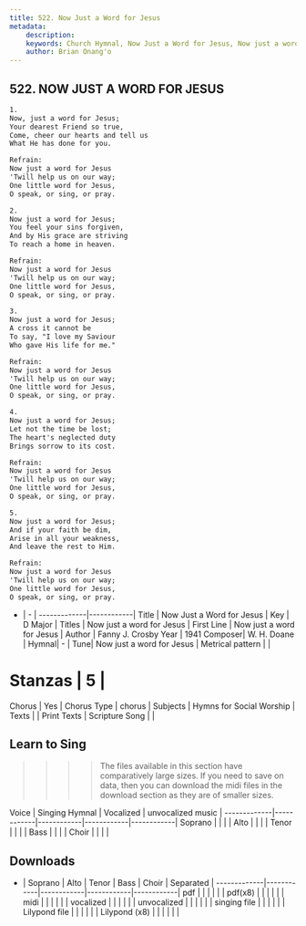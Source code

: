 ```yaml
---
title: 522. Now Just a Word for Jesus
metadata:
    description: 
    keywords: Church Hymnal, Now Just a Word for Jesus, Now just a word for Jesus, Now just a word for Jesus
    author: Brian Onang'o
---
```



## 522. NOW JUST A WORD FOR JESUS

```txt
1.
Now, just a word for Jesus; 
Your dearest Friend so true, 
Come, cheer our hearts and tell us 
What He has done for you. 

Refrain:
Now just a word for Jesus 
'Twill help us on our way; 
One little word for Jesus, 
O speak, or sing, or pray. 

2.
Now just a word for Jesus; 
You feel your sins forgiven, 
And by His grace are striving 
To reach a home in heaven. 

Refrain:
Now just a word for Jesus 
'Twill help us on our way; 
One little word for Jesus, 
O speak, or sing, or pray. 

3.
Now just a word for Jesus; 
A cross it cannot be 
To say, "I love my Saviour 
Who gave His life for me." 

Refrain:
Now just a word for Jesus 
'Twill help us on our way; 
One little word for Jesus, 
O speak, or sing, or pray. 

4.
Now just a word for Jesus; 
Let not the time be lost; 
The heart's neglected duty 
Brings sorrow to its cost. 

Refrain:
Now just a word for Jesus 
'Twill help us on our way; 
One little word for Jesus, 
O speak, or sing, or pray. 

5.
Now just a word for Jesus; 
And if your faith be dim, 
Arise in all your weakness, 
And leave the rest to Him.

Refrain:
Now just a word for Jesus 
'Twill help us on our way; 
One little word for Jesus, 
O speak, or sing, or pray. 

```

- |   -  |
-------------|------------|
Title | Now Just a Word for Jesus |
Key | D Major |
Titles | Now just a word for Jesus |
First Line | Now just a word for Jesus |
Author | Fanny J. Crosby
Year | 1941
Composer| W. H. Doane |
Hymnal|  - |
Tune| Now just a word for Jesus |
Metrical pattern | |
# Stanzas | 5 |
Chorus | Yes |
Chorus Type | chorus |
Subjects | Hymns for Social Worship |
Texts |  |
Print Texts | 
Scripture Song |  |
  
## Learn to Sing

>>>> The files available in this section have comparatively large sizes. If you need to save on data, then you can download the midi files in the download section as they are of smaller sizes.

Voice |  Singing Hymnal | Vocalized | unvocalized music |
-------------|------------|------------|------------|------------|
Soprano | | | |
Alto | | | |
Tenor | | | |
Bass | | | |
Choir | | | |

## Downloads

- |  Soprano | Alto | Tenor | Bass | Choir | Separated |
-------------|------------|------------|------------|------------|
pdf | | | | | |
pdf(x8) | | | | | |
midi | | | | | |
vocalized | | | | | |
unvocalized | | | | | |
singing file | | | | | |
Lilypond file | | | | | |
Lilypond (x8) | | | | | |
  
